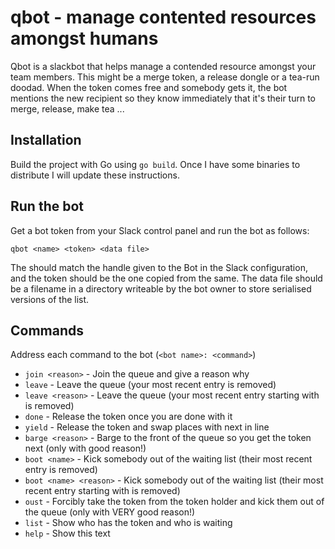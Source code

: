 # qbot - manage contented resources amongst humans

Qbot is a slackbot that helps manage a contended resource amongst your team members. This might be a merge token,
a release dongle or a tea-run doodad. When the token comes free and somebody gets it, the bot mentions the new
recipient so they know immediately that it's their turn to merge, release, make tea ...

## Installation

Build the project with Go using `go build`. Once I have some binaries to distribute I will update these instructions.

## Run the bot

Get a bot token from your Slack control panel and run the bot as follows:

    qbot <name> <token> <data file>

The should match the handle given to the Bot in the Slack configuration, and the token should be the one copied from
the same. The data file should be a filename in a directory writeable by the bot owner to store serialised versions of
the list.

## Commands

Address each command to the bot (`<bot name>: <command>`)

* `join <reason>` - Join the queue and give a reason why
* `leave` - Leave the queue (your most recent entry is removed)
* `leave <reason>` - Leave the queue (your most recent entry starting with <reason> is removed)
* `done` - Release the token once you are done with it
* `yield` - Release the token and swap places with next in line
* `barge <reason>` - Barge to the front of the queue so you get the token next (only with good reason!)
* `boot <name>` - Kick somebody out of the waiting list (their most recent entry is removed)
* `boot <name> <reason>` - Kick somebody out of the waiting list (their most recent entry starting with <reason> is removed)
* `oust` - Forcibly take the token from the token holder and kick them out of the queue (only with VERY good reason!)
* `list` - Show who has the token and who is waiting
* `help` - Show this text